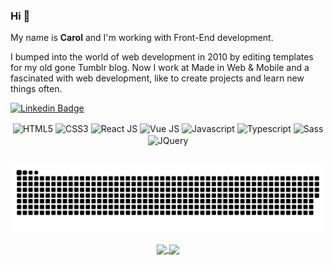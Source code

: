 ### Hi 👋

<p>My name is <strong>Carol</strong> and I'm working with Front-End development.</p>
<p>I bumped into the world of web development in 2010 by editing templates for my old gone Tumblr blog.
Now I work at Made in Web & Mobile and a fascinated with web development, like to create projects and learn new things often.</p> 

[![Linkedin Badge](https://img.shields.io/badge/-LinkedIn-blue?style=flat-square&logo=Linkedin&logoColor=white&link=https://www.linkedin.com/in/carolyne-lira-734ba7165/)](https://www.linkedin.com/in/carolyne-lira-734ba7165/)

<div align="center">
  <img align="center" alt="HTML5" height="50" width="50" src="https://cdn.jsdelivr.net/gh/devicons/devicon/icons/html5/html5-original.svg">
  <img align="center" alt="CSS3" height="50" width="50" src="https://cdn.jsdelivr.net/gh/devicons/devicon/icons/css3/css3-original.svg">
  <img align="center" alt="React JS" height="50" width="50" src="https://cdn.jsdelivr.net/gh/devicons/devicon/icons/react/react-original.svg">
  <img align="center" alt="Vue JS" height="50" width="50" src="https://cdn.jsdelivr.net/gh/devicons/devicon/icons/vuejs/vuejs-original.svg">
  <img align="center" alt="Javascript" height="50" width="50" src="https://cdn.jsdelivr.net/gh/devicons/devicon/icons/javascript/javascript-original.svg">
  <img align="center" alt="Typescript" height="50" width="50" src="https://cdn.jsdelivr.net/gh/devicons/devicon/icons/typescript/typescript-original.svg">
  <img align="center" alt="Sass" height="50" width="50" src="https://cdn.jsdelivr.net/gh/devicons/devicon/icons/sass/sass-original.svg">
  <img align="center" alt="JQuery" height="50" width="50" src="https://cdn.jsdelivr.net/gh/devicons/devicon/icons/jquery/jquery-original.svg">
  
  
</div>

##
<div align="center">
  
<!-- ## -->
![Snake animation](https://github.com/carollira/carollira/blob/output/github-contribution-grid-snake.svg)
  
  <a href="https://github.com/CarolLira">
    <img align="center" height="160em" src="https://github-readme-stats.vercel.app/api?username=CarolLira&show_icons=true&hide_title=true&theme=tokyonight"/>
  </a>
  <a>
    <img align="center" height="160em" src="https://github-readme-stats-eight-theta.vercel.app/api/top-langs/?username=CarolLira&layout=compact&langs_count=8&theme=tokyonight&hide_title=true"/>
  </a>
</div>




<!--
### Olá 👋

<p>Meu nome é <strong>Carol</strong> e trabalho com desenvolvimento Front-End a quase 1 ano.</p>
<p>Esbarrei no mundo do desenvolvimento web em 2010 editando templates pro meu falecido blog no Tumblr.
Atualmente trabalho na Made in Web & Mobile e sou fascinada por web design, gosto de criar projetos e aprender coisas novas frequentemente.

<p>📫 Redes socias:</p>  

[![Linkedin Badge](https://img.shields.io/badge/-LinkedIn-blue?style=flat-square&logo=Linkedin&logoColor=white&link=https://www.linkedin.com/in/carolyne-lira-734ba7165/)](https://www.linkedin.com/in/carolyne-lira-734ba7165/)

Here are some ideas to get you started:

- 🔭 I’m currently working on ...
- 🌱 I’m currently learning ...
- 👯 I’m looking to collaborate on ...
- 🤔 I’m looking for help with ...
- 💬 Ask me about ...
- 📫 How to reach me: ...
- 😄 Pronouns: ...
- ⚡ Fun fact: ...
-->
